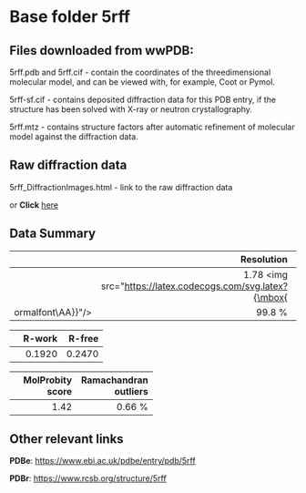 # Base folder 5rff

## Files downloaded from wwPDB:

5rff.pdb and 5rff.cif - contain the coordinates of the threedimensional molecular model, and can be viewed with, for example, Coot or Pymol.

5rff-sf.cif - contains deposited diffraction data for this PDB entry, if the structure has been solved with X-ray or neutron crystallography.

5rff.mtz - contains structure factors after automatic refinement of molecular model against the diffraction data.

## Raw diffraction data

5rff_DiffractionImages.html - link to the raw diffraction data 

or **Click** [here](https://zenodo.org/record/3731366) 

## Data Summary
|   | Resolution | Completeness| I/sigma |
|---|-------------:|----------------:|--------------:|
|   |1.78 <img src="https://latex.codecogs.com/svg.latex?{\mbox{
ormalfont\AA}}"/>|99.8  %|<img width=50/>4.500|

|   | **R-work**| **R-free**   
|---|-------------:|----------------:|           
||0.1920|0.2470|

|   |**MolProbity<br>score**| **Ramachandran<br>outliers** 
|---|-------------:|----------------:|
||1.42|0.66 %|

## Other relevant links 
**PDBe**:  https://www.ebi.ac.uk/pdbe/entry/pdb/5rff
 
**PDBr**: https://www.rcsb.org/structure/5rff 

